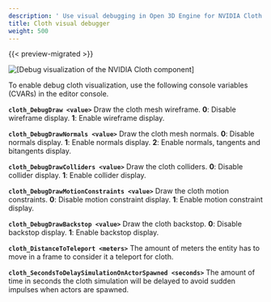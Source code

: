 ```yaml
---
description: ' Use visual debugging in Open 3D Engine for NVIDIA Cloth. '
title: Cloth visual debugger
weight: 500
---
```


{{< preview-migrated >}}

![\[Debug visualization of the NVIDIA Cloth component\]](/images/user-guide/physx/cloth/ui-cloth-component-debug.png)

To enable debug cloth visualization, use the following console variables \(CVARs\) in the editor console\.

**`cloth_DebugDraw <value>`**
Draw the cloth mesh wireframe\.
**0**: Disable wireframe display\.
**1**: Enable wireframe display\.

**`cloth_DebugDrawNormals <value>`**
Draw the cloth mesh normals\.
**0**: Disable normals display\.
**1**: Enable normals display\.
**2**: Enable normals, tangents and bitangents display\.

**`cloth_DebugDrawColliders <value>`**
Draw the cloth colliders\.
**0**: Disable collider display\.
**1**: Enable collider display\.

**`cloth_DebugDrawMotionConstraints <value>`**
Draw the cloth motion constraints\.
**0**: Disable motion constraint display\.
**1**: Enable motion constraint display\.

**`cloth_DebugDrawBackstop <value>`**
Draw the cloth backstop\.
**0**: Disable backstop display\.
**1**: Enable backstop display\.

**`cloth_DistanceToTeleport <meters>`**
The amount of meters the entity has to move in a frame to consider it a teleport for cloth\.

**`cloth_SecondsToDelaySimulationOnActorSpawned <seconds>`**
The amount of time in seconds the cloth simulation will be delayed to avoid sudden impulses when actors are spawned\.

